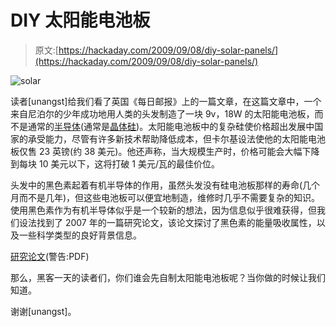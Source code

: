 # DIY 太阳能电池板

> 原文:[https://hackaday.com/2009/09/08/diy-solar-panels/](https://hackaday.com/2009/09/08/diy-solar-panels/)

![solar](../Images/dee2dd09ac768edb6f7bb16d2629ec1f.png "solar")

读者[unangst]给我们看了英国《每日邮报》上的一篇文章，在这篇文章中，一个来自尼泊尔的少年成功地用人类的头发制造了一块 9v，18W 的太阳能电池板，而不是通常的[半导体](http://en.wikipedia.org/wiki/Semiconductor)(通常是[晶体硅](http://en.wikipedia.org/wiki/Crystalline_silicon))。太阳能电池板中的复杂硅使价格超出发展中国家的承受能力，尽管有许多新技术帮助降低成本，但卡尔基设法使他的太阳能电池板仅售 23 英镑(约 38 美元)。他还声称，当大规模生产时，价格可能会大幅下降到每块 10 美元以下，这将打破 1 美元/瓦的最佳价位。

头发中的黑色素起着有机半导体的作用，虽然头发没有硅电池板那样的寿命(几个月而不是几年)，但这些电池板可以便宜地制造，维修时几乎不需要复杂的知识。使用黑色素作为有机半导体似乎是一个较新的想法，因为信息似乎很难获得，但我们设法找到了 2007 年的一篇研究论文，该论文探讨了黑色素的能量吸收属性，以及一些科学类型的良好背景信息。

[研究论文](http://precedings.nature.com/documents/1312/version/1/files/npre20071312-1.pdf)(警告:PDF)

那么，黑客一天的读者们，你们谁会先自制太阳能电池板呢？当你做的时候让我们知道。

谢谢[unangst]。